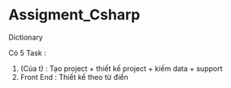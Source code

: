 # Assigment_Csharp
Dictionary

Có 5 Task :
1. (Của t) : Tạo project + thiết kế project + kiếm data + support
2. Front End : Thiết kế theo từ điển 
